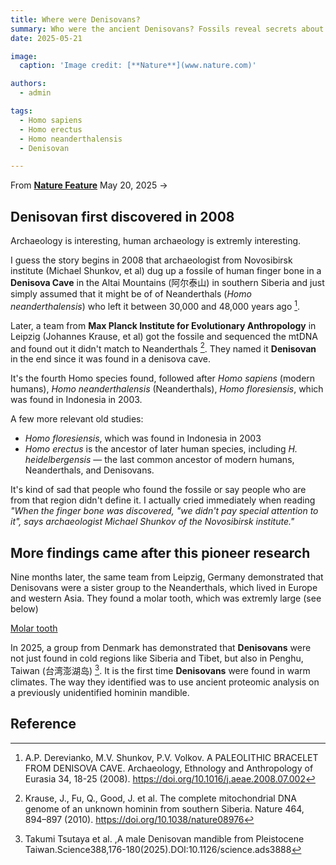 ```yaml
---
title: Where were Denisovans?
summary: Who were the ancient Denisovans? Fossils reveal secrets about the mysterious humans
date: 2025-05-21

image:
  caption: 'Image credit: [**Nature**](www.nature.com)'

authors:
  - admin

tags:
  - Homo sapiens
  - Homo erectus
  - Homo neanderthalensis
  - Denisovan

---
```


From [**Nature Feature**](https://www.nature.com/articles/d41586-025-01549-3) May 20, 2025 ->

## Denisovan first discovered in 2008

Archaeology is interesting, human archaeology is extremly interesting.

I guess the story begins in 2008 that archaeologist from Novosibirsk institute (Michael Shunkov, et al) dug up a fossile of human finger bone in a **Denisova Cave** in the Altai Mountains (阿尔泰山) in southern Siberia and just simply assumed that it might be of of Neanderthals (*Homo neanderthalensis*) who left it between 30,000 and 48,000 years ago [^1]. 

Later, a team from **Max Planck Institute for Evolutionary Anthropology** in Leipzig (Johannes Krause, et al) got the fossile and sequenced the mtDNA and found out it didn't match to Neanderthals [^2]. They named it **Denisovan** in the end since it was found in a denisova cave. 

It's the fourth Homo species found, followed after *Homo sapiens* (modern humans), *Homo neanderthalensis* (Neanderthals), *Homo floresiensis*, which was found in Indonesia in 2003. 

A few more relevant old studies: 

- *Homo floresiensis*, which was found in Indonesia in 2003
- *Homo erectus* is the ancestor of later human species, including *H. heidelbergensis* — the last common ancestor of modern humans, Neanderthals, and Denisovans.

It's kind of sad that people who found the fossile or say people who are from that region didn't define it. I actually cried immediately when reading *"When the finger bone was discovered, "we didn't pay special attention to it", says archaeologist Michael Shunkov of the Novosibirsk institute."*

## More findings came after this pioneer research

Nine months later, the same team from Leipzig, Germany demonstrated that Denisovans were a sister group to the Neanderthals, which lived in Europe and western Asia. They found a molar tooth, which was extremly large (see below)   

[Molar tooth](d41586-025-01549-3_50986400.webp)

In 2025, a group from Denmark has demonstrated that **Denisovans** were not just found in cold regions like Siberia and Tibet, but also in Penghu, Taiwan (台湾澎湖岛) [^3]. It is the first time **Denisovans** were found in warm climates. The way they identified was to use  ancient proteomic analysis on a previously unidentified hominin mandible. 









## Reference
[^1]: A.P. Derevianko, M.V. Shunkov, P.V. Volkov. A PALEOLITHIC BRACELET FROM DENISOVA CAVE. Archaeology, Ethnology and Anthropology of Eurasia 34, 18-25 (2008). https://doi.org/10.1016/j.aeae.2008.07.002
[^2]: Krause, J., Fu, Q., Good, J. et al. The complete mitochondrial DNA genome of an unknown hominin from southern Siberia. Nature 464, 894–897 (2010). https://doi.org/10.1038/nature08976
[^3]: Takumi Tsutaya et al. ,A male Denisovan mandible from Pleistocene Taiwan.Science388,176-180(2025).DOI:10.1126/science.ads3888

